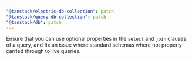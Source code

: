 ```yaml
---
"@tanstack/electric-db-collection": patch
"@tanstack/query-db-collection": patch
"@tanstack/db": patch
---
```


Ensure that you can use optional properties in the `select` and `join` clauses of a query, and fix an issue where standard schemas where not properly carried through to live queries.
